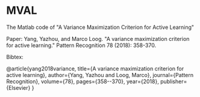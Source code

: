 # MVAL
The Matlab code of "A Variance Maximization Criterion for Active Learning"

Paper: Yang, Yazhou, and Marco Loog. "A variance maximization criterion for active learning." Pattern Recognition 78 (2018): 358-370.

Bibtex:

@article{yang2018variance,
  title={A variance maximization criterion for active learning},
  author={Yang, Yazhou and Loog, Marco},
  journal={Pattern Recognition},
  volume={78},
  pages={358--370},
  year={2018},
  publisher={Elsevier}
}

